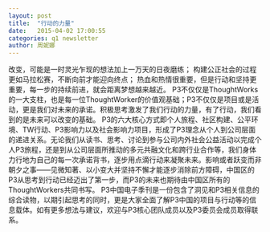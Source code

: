 ```yaml
---
layout: post
title:  "行动的力量"
date:   2015-04-02 17:00:55
categories: q1 newsletter
author: 周妮娜
---
```


改变，可能是一时灵光乍现的想法加上一万天的日夜磨练；
构建公正社会的过程更如马拉松赛，不断向前才能迎向终点；
热血和热情很重要，但是行动和坚持更重要，每一步的持续前进，就会距离梦想越来越近。
P3不仅仅是ThoughtWorks的一大支柱，也是每一位ThoughtWorker的价值观基础；P3不仅仅是项目或是活动，更是我们对未来的承诺。积极思考激发了我们行动的力量，有了行动，我们看到的是未来可以改变的基础。
P3的六大核心方式即个人旅程、社区构建、公平环境、TW行动、P3影响力以及社会影响力项目，形成了P3理念从个人到公司层面的递进关系。无论我们从读书、思考、讨论到参与公司内外社会公益活动以完成个人P3旅程，还是到从公司层面所推动的多元共融文化和跨行业合作等，我们身体力行地为自己的每一次承诺背书，逐步用点滴行动来凝聚未来。影响或者跃变而非朝夕之事——见微知著、以小变大并坚持不懈才能逐步消除前方障碍，中国区的P3从思考到行动已经迈出了第一步，而P3的未来也期待由中国区所有的ThoughtWorkers共同书写。
P3中国电子季刊是一份包含了洞见和P3相关信息的综合读物，以期引起思考的同时，更是大家全面了解P3中国的项目与行动等的信息载体。如有更多想法与建议，欢迎与P3核心团队成员以及P3委员会成员取得联系。